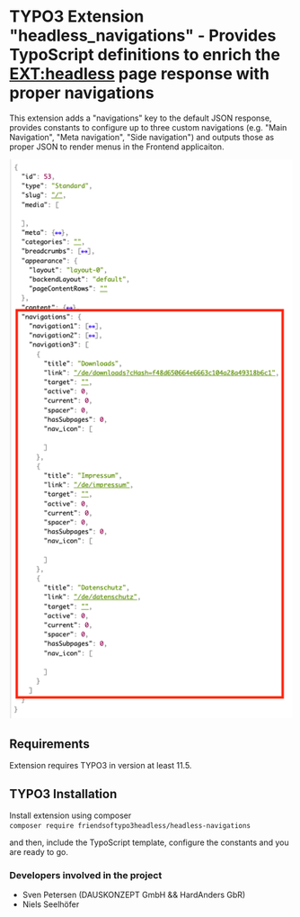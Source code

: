 # TYPO3 Extension "headless_navigations" - Provides TypoScript definitions to enrich the [EXT:headless](https://github.com/TYPO3-Initiatives/headless) page response with proper navigations

This extension adds a "navigations" key to the default JSON response, provides constants to configure up to three custom navigations (e.g. "Main Navigation", "Meta navigation", "Side navigation") and outputs those as proper JSON to render menus in the Frontend applicaiton.

![Navigations array in default response](Documentation/response.png)

## Requirements
Extension requires TYPO3 in version at least 11.5.

## TYPO3 Installation
Install extension using composer\
``composer require friendsoftypo3headless/headless-navigations``

and then, include the TypoScript template, configure the constants and you are ready to go.

### Developers involved in the project

- Sven Petersen (DAUSKONZEPT GmbH && HardAnders GbR)
- Niels Seelhöfer

